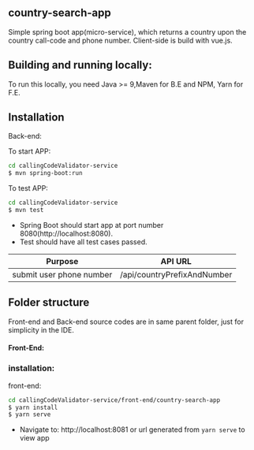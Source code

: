 ##  country-search-app
 Simple spring boot app(micro-service), which returns a country upon the country call-code and phone number. Client-side is 
 build with vue.js. 

## Building and running locally:
To run this locally, you need Java >= 9,Maven for B.E and NPM, Yarn for F.E.


## Installation
Back-end:

To start APP: 
```sh
cd callingCodeValidator-service
$ mvn spring-boot:run
```
To test APP: 
```sh
cd callingCodeValidator-service
$ mvn test
```
* Spring Boot should start app at port number 8080(http://localhost:8080).
* Test should have all test cases passed.

| Purpose | API URL
| - | -
| submit user phone number | /api/countryPrefixAndNumber

## Folder structure
Front-end and Back-end source codes are in same parent folder, just for simplicity in the IDE.

#### Front-End:
### installation:
front-end:
```sh
cd callingCodeValidator-service/front-end/country-search-app
$ yarn install
$ yarn serve
```

* Navigate to: http://localhost:8081 or url generated from `yarn serve` to view app


